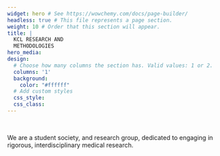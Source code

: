 ```yaml
---
widget: hero # See https://wowchemy.com/docs/page-builder/
headless: true # This file represents a page section.
weight: 10 # Order that this section will appear.
title: |
  KCL RESEARCH AND  
  METHODOLOGIES
hero_media:
design:
  # Choose how many columns the section has. Valid values: 1 or 2.
  columns: '1'
  background:
    color: "#ffffff"
  # Add custom styles
  css_style:
  css_class:
---
```


<br>

We are a student society, and research group, dedicated to engaging in
rigorous, interdisciplinary medical research.
